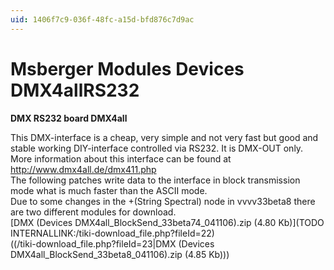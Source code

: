 ```yaml
---
uid: 1406f7c9-036f-48fc-a15d-bfd876c7d9ac
---
```


# Msberger Modules Devices DMX4allRS232
**DMX RS232 board DMX4all**  

This DMX-interface is a cheap, very simple and not very fast but good and stable working DIY-interface controlled via RS232. It is DMX-OUT only.  
More information about this interface can be found at <a href="http://www.dmx4all.de/dmx411.php" class="extURL" target="_blank">http://www.dmx4all.de/dmx411.php</a>  
The following patches write data to the interface in block transmission mode what is much faster than the ASCII mode.  
Due to some changes in the +(String Spectral) node in vvvv33beta8 there are two different modules for download.  
[DMX (Devices DMX4all_BlockSend_33beta74_041106).zip (4.80 Kb)](TODO INTERNALLINK:/tiki-download_file.php?fileId=22)  
((/tiki-download_file.php?fileId=23|DMX (Devices DMX4all_BlockSend_33beta8_041106).zip (4.85 Kb)))